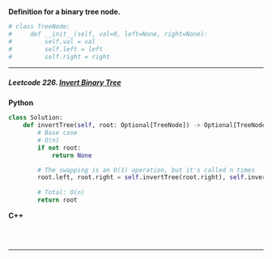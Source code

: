 **Definition for a binary tree node.**

```python
# class TreeNode:
#     def __init__(self, val=0, left=None, right=None):
#         self.val = val
#         self.left = left
#         self.right = right
```


---
##### Leetcode 226. [Invert Binary Tree](https://leetcode.com/problems/invert-binary-tree/)

**Python**
```python
class Solution:
    def invertTree(self, root: Optional[TreeNode]) -> Optional[TreeNode]:
        # Base case
        # O(n) 
        if not root:
            return None

        # The swapping is an O(1) operation, but it's called n times
        root.left, root.right = self.invertTree(root.right), self.invertTree(root.left)
        
        # Total: O(n)
        return root

```

**C++**
```cpp

```

<br>

---


